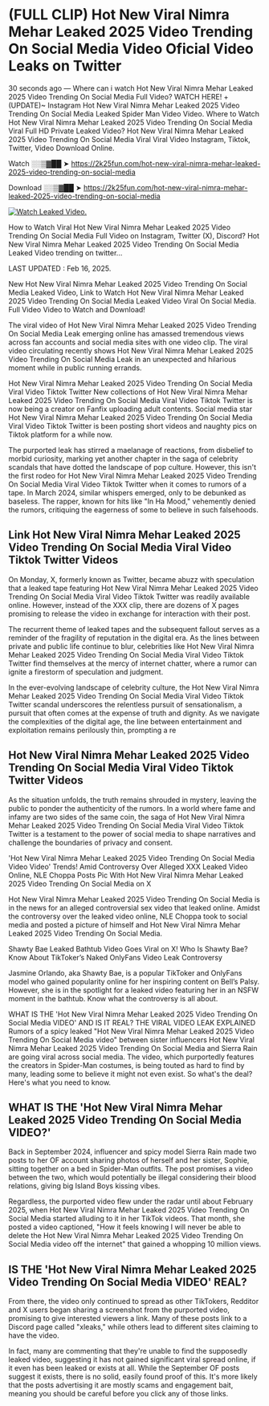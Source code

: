 # (FULL CLIP) Hot New Viral Nimra Mehar Leaked 2025 Video Trending On Social Media Video Oficial Video Leaks on Twitter

30 seconds ago — Where can i watch Hot New Viral Nimra Mehar Leaked 2025 Video Trending On Social Media Full Video? WATCH HERE! +(UPDATE)~ Instagram Hot New Viral Nimra Mehar Leaked 2025 Video Trending On Social Media Leaked Spider Man Video Video. Where to Watch Hot New Viral Nimra Mehar Leaked 2025 Video Trending On Social Media Viral Full HD Private Leaked Video? Hot New Viral Nimra Mehar Leaked 2025 Video Trending On Social Media Viral Viral Video Instagram, Tiktok, Twitter, Video Download Online.

Watch ░░▒▓██ ➤ https://2k25fun.com/hot-new-viral-nimra-mehar-leaked-2025-video-trending-on-social-media

Download ░░▒▓██ ➤ https://2k25fun.com/hot-new-viral-nimra-mehar-leaked-2025-video-trending-on-social-media

[![Watch Leaked Video.](https://miro.medium.com/v2/resize:fit:828/format:webp/1*cilzJN44JGOrTw9NJCrNHA.gif "Watch Leaked Video")](https://2k25fun.com/hot-new-viral-nimra-mehar-leaked-2025-video-trending-on-social-media)

How to Watch Viral Hot New Viral Nimra Mehar Leaked 2025 Video Trending On Social Media Full Video on Instagram, Twitter (X), Discord? Hot New Viral Nimra Mehar Leaked 2025 Video Trending On Social Media Leaked Video trending on twitter...

LAST UPDATED : Feb 16, 2025.

New Hot New Viral Nimra Mehar Leaked 2025 Video Trending On Social Media Leaked Video, Link to Watch Hot New Viral Nimra Mehar Leaked 2025 Video Trending On Social Media Leaked Video Viral On Social Media. Full Video Video to Watch and Download!

The viral video of Hot New Viral Nimra Mehar Leaked 2025 Video Trending On Social Media Leak emerging online has amassed tremendous views across fan accounts and social media sites with one video clip. The viral video circulating recently shows Hot New Viral Nimra Mehar Leaked 2025 Video Trending On Social Media Leak in an unexpected and hilarious moment while in public running errands.

Hot New Viral Nimra Mehar Leaked 2025 Video Trending On Social Media Viral Video Tiktok Twitter New collections of Hot New Viral Nimra Mehar Leaked 2025 Video Trending On Social Media Viral Video Tiktok Twitter is now being a creator on Fanfix uploading adult contents. Social media star Hot New Viral Nimra Mehar Leaked 2025 Video Trending On Social Media Viral Video Tiktok Twitter is been posting short videos and naughty pics on Tiktok platform for a while now.

The purported leak has stirred a maelanage of reactions, from disbelief to morbid curiosity, marking yet another chapter in the saga of celebrity scandals that have dotted the landscape of pop culture. However, this isn't the first rodeo for Hot New Viral Nimra Mehar Leaked 2025 Video Trending On Social Media Viral Video Tiktok Twitter when it comes to rumors of a tape. In March 2024, similar whispers emerged, only to be debunked as baseless. The rapper, known for hits like "In Ha Mood," vehemently denied the rumors, critiquing the eagerness of some to believe in such falsehoods.

## Link Hot New Viral Nimra Mehar Leaked 2025 Video Trending On Social Media Viral Video Tiktok Twitter Videos

On Monday, X, formerly known as Twitter, became abuzz with speculation that a leaked tape featuring Hot New Viral Nimra Mehar Leaked 2025 Video Trending On Social Media Viral Video Tiktok Twitter was readily available online. However, instead of the XXX clip, there are dozens of X pages promising to release the video in exchange for interaction with their post.

The recurrent theme of leaked tapes and the subsequent fallout serves as a reminder of the fragility of reputation in the digital era. As the lines between private and public life continue to blur, celebrities like Hot New Viral Nimra Mehar Leaked 2025 Video Trending On Social Media Viral Video Tiktok Twitter find themselves at the mercy of internet chatter, where a rumor can ignite a firestorm of speculation and judgment.

In the ever-evolving landscape of celebrity culture, the Hot New Viral Nimra Mehar Leaked 2025 Video Trending On Social Media Viral Video Tiktok Twitter scandal underscores the relentless pursuit of sensationalism, a pursuit that often comes at the expense of truth and dignity. As we navigate the complexities of the digital age, the line between entertainment and exploitation remains perilously thin, prompting a re

##  Hot New Viral Nimra Mehar Leaked 2025 Video Trending On Social Media Viral Video Tiktok Twitter Videos

As the situation unfolds, the truth remains shrouded in mystery, leaving the public to ponder the authenticity of the rumors. In a world where fame and infamy are two sides of the same coin, the saga of Hot New Viral Nimra Mehar Leaked 2025 Video Trending On Social Media Viral Video Tiktok Twitter is a testament to the power of social media to shape narratives and challenge the boundaries of privacy and consent.

'Hot New Viral Nimra Mehar Leaked 2025 Video Trending On Social Media Video Video' Trends! Amid Controversy Over Alleged XXX Leaked Video Online, NLE Choppa Posts Pic With Hot New Viral Nimra Mehar Leaked 2025 Video Trending On Social Media on X

Hot New Viral Nimra Mehar Leaked 2025 Video Trending On Social Media is in the news for an alleged controversial sex video that leaked online. Amidst the controversy over the leaked video online, NLE Choppa took to social media and posted a picture of himself and Hot New Viral Nimra Mehar Leaked 2025 Video Trending On Social Media.

Shawty Bae Leaked Bathtub Video Goes Viral on X! Who Is Shawty Bae? Know About TikToker’s Naked OnlyFans Video Leak Controversy

Jasmine Orlando, aka Shawty Bae, is a popular TikToker and OnlyFans model who gained popularity online for her inspiring content on Bell’s Palsy. However, she is in the spotlight for a leaked video featuring her in an NSFW moment in the bathtub. Know what the controversy is all about.

WHAT IS THE 'Hot New Viral Nimra Mehar Leaked 2025 Video Trending On Social Media VIDEO' AND IS IT REAL? THE VIRAL VIDEO LEAK EXPLAINED Rumors of a spicy leaked "Hot New Viral Nimra Mehar Leaked 2025 Video Trending On Social Media video" between sister influencers Hot New Viral Nimra Mehar Leaked 2025 Video Trending On Social Media and Sierra Rain are going viral across social media. The video, which purportedly features the creators in Spider-Man costumes, is being touted as hard to find by many, leading some to believe it might not even exist. So what's the deal? Here's what you need to know.

## WHAT IS THE 'Hot New Viral Nimra Mehar Leaked 2025 Video Trending On Social Media VIDEO?'

Back in September 2024, influencer and spicy model Sierra Rain made two posts to her OF account sharing photos of herself and her sister, Sophie, sitting together on a bed in Spider-Man outfits. The post promises a video between the two, which would potentially be illegal considering their blood relations, giving big Island Boys kissing vibes.

Regardless, the purported video flew under the radar until about February 2025, when Hot New Viral Nimra Mehar Leaked 2025 Video Trending On Social Media started alluding to it in her TikTok videos. That month, she posted a video captioned, "How it feels knowing I will never be able to delete the Hot New Viral Nimra Mehar Leaked 2025 Video Trending On Social Media video off the internet" that gained a whopping 10 million views.

## IS THE 'Hot New Viral Nimra Mehar Leaked 2025 Video Trending On Social Media VIDEO' REAL?

From there, the video only continued to spread as other TikTokers, Redditor and X users began sharing a screenshot from the purported video, promising to give interested viewers a link. Many of these posts link to a Discord page called "xleaks," while others lead to different sites claiming to have the video.

In fact, many are commenting that they're unable to find the supposedly leaked video, suggesting it has not gained significant viral spread online, if it even has been leaked or exists at all. While the September OF posts suggest it exists, there is no solid, easily found proof of this. It's more likely that the posts advertising it are mostly scams and engagement bait, meaning you should be careful before you click any of those links.